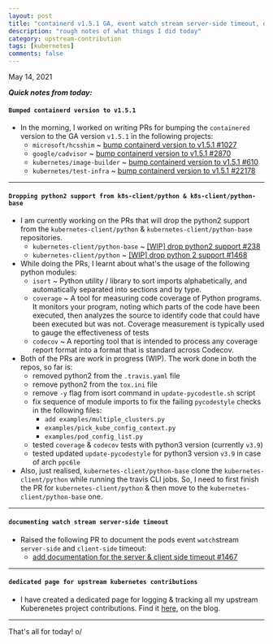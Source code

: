 ```yaml
---
layout: post
title: "containerd v1.5.1 GA, event watch stream server-side timeout, dropping python2 support from k8s python client, dedicated kubernetes contribution page #11"
description: "rough notes of what things I did today"
category: upstream-contribution
tags: [kubernetes]
comments: false
---
```


May 14, 2021

***Quick notes from today:***

#### `Bumped containerd version to v1.5.1`

- In the morning, I worked on writing PRs for bumping the `containered` version to the GA version `v1.5.1` in the following projects:
    - `microsoft/hcsshim` ~ [bump containerd version to v1.5.1 #1027](https://github.com/microsoft/hcsshim/pull/1027#event-4745184459)
    - `google/cadvisor` ~ [bump containerd version to v1.5.1 #2870](https://github.com/google/cadvisor/pull/2870)
    - `kubernetes/image-builder` ~ [bump containerd version to v1.5.1 #610](https://github.com/kubernetes-sigs/image-builder/pull/610)
    - `kubernetes/test-infra` ~ [bump containerd version to v1.5.1 #22178](https://github.com/kubernetes/test-infra/pull/22178)

---

#### `Dropping python2 support from k8s-client/python & k8s-client/python-base`

- I am currently working on the PRs that will drop the python2 support from the `kubernetes-client/python` & `kubernetes-client/python-base` repositories.
    - `kubernetes-client/python-base` ~ [[WIP] drop python2 support #238](https://github.com/kubernetes-client/python-base/pull/238)
    - `kubernetes-client/python` ~ [[WIP] drop python 2 support #1468](https://github.com/kubernetes-client/python/pull/1468)
- While doing the PRs, I learnt about what's the usage of the following python modules:
    - `isort` ~ Python utility / library to sort imports alphabetically, and automatically separated into sections and by type.
    - `coverage` ~ A tool for measuring code coverage of Python programs. It monitors your program, noting which parts of the code have been executed, then analyzes the source to identify code that could have been executed but was not. Coverage measurement is typically used to gauge the effectiveness of tests
    - `codecov` ~ A reporting tool that is intended to process any coverage report format into a format that is standard across Codecov.
- Both of the PRs are work in progress (WIP). The work done in both the repos, so far is:
    - removed python2 from the `.travis.yaml` file
    - remove python2 from the `tox.ini` file
    - remove `-y` flag from isort command in `update-pycodestle.sh` script
    - fix sequence of module imports to fix the failing `pycodestyle` checks in the following files:
        - `add examples/multiple_clusters.py`
        - `examples/pick_kube_config_context.py`
        - `examples/pod_config_list.py`
    - tested `coverage` & `codecov` tests with python3 version (currently `v3.9`)
    - tested updated `update-pycodestyle` for python3 version `v3.9` in case of arch `ppc6le`
- Also, just realised, `kubernetes-client/python-base` clone the `kubernetes-client/python` while running the travis CLI jobs. So, I need to first finish the PR for `kubernetes-client/python` & then move to the `kubernetes-client/python-base` one.

---

#### `documenting watch stream server-side timeout`

- Raised the following PR to document the pods event `watch`stream `server-side` and `client-side` timeout:
    - [add documentation for the server & client side timeout #1467](https://github.com/kubernetes-client/python/pull/1467)

---

#### `dedicated page for upstream kubernetes contributions`

- I have created a dedicated page for logging & tracking all my upstream Kuberenetes project contributions. Find it [here](https://www.psaggu.com/kubernetes.html), on the blog.

---

That's all for today! o/
